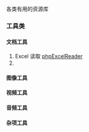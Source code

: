 各类有用的资源库

### 工具类

#### 文档工具
1. Excel 读取 [phpExcelReader](https://gitee.com/we414/phpExcelReader)
2. 

#### 图像工具
#### 视频工具
#### 音频工具
#### 杂项工具


### 